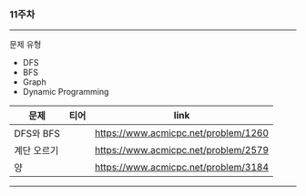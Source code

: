 ### 11주차
---
문제 유형
- DFS
- BFS
- Graph
- Dynamic Programming

| <center>문제</center> | <center>티어</center>                                                       | <center>link</center>                |
| --------------------- | --------------------------------------------------------------------------- | ------------------------------------ |
| DFS와 BFS          | <img src="https://d2gd6pc034wcta.cloudfront.net/tier/9.svg" width="16px;">  | https://www.acmicpc.net/problem/1260 |
| 계단 오르기       | <img src="https://d2gd6pc034wcta.cloudfront.net/tier/8.svg" width="16px;"> | https://www.acmicpc.net/problem/2579 |
| 양                | <img src="https://d2gd6pc034wcta.cloudfront.net/tier/9.svg" width="16px;"> | https://www.acmicpc.net/problem/3184 |
---